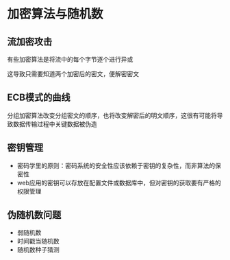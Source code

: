# 加密算法与随机数

## 流加密攻击

有些加密算法是将流中的每个字节逐个进行异或

这导致只需要知道两个加密后的密文，便解密密文

## ECB模式的曲线

分组加密算法改变分组密文的顺序，也将改变解密后的明文顺序，这很有可能将导致数据传输过程中关键数据被伪造

## 密钥管理

- 密码学里的原则：密码系统的安全性应该依赖于密钥的复杂性，而非算法的保密性
- web应用的密钥可以存放在配置文件或数据库中，但对密钥的获取要有严格的权限管理

## 伪随机数问题

- 弱随机数
- 时间戳当随机数
- 随机数种子猜测

